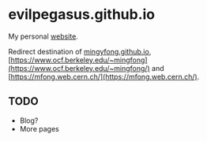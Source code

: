# evilpegasus.github.io
My personal [website](https://evilpegasus.github.io/).

Redirect destination of [mingyfong.github.io](http://mingyfong.github.io/), [https://www.ocf.berkeley.edu/~mingfong](https://www.ocf.berkeley.edu/~mingfong/) and [https://mfong.web.cern.ch/](https://mfong.web.cern.ch/).

## TODO
- Blog?
- More pages
